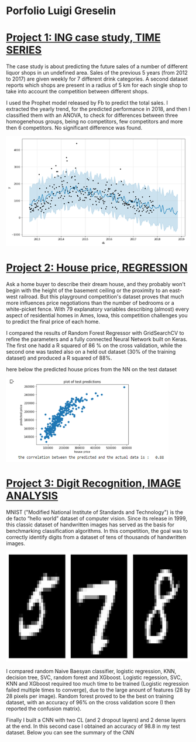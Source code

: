 # Porfolio Luigi Greselin

# [Project 1: ING case study, TIME SERIES](https://github.com/luigigreselin/ING_case_study)

The case study is about predicting the future sales of a number of different liquor shops in un undefined area. Sales of the previous 5 years (from 2012 to 2017) are given weekly for 7 different drink categories. A second dataset reports which shops are present in a radius of 5 km for each single shop to take into account the competition between different shops.

I used the Prophet model released by Fb to predict the total sales. I extracted the yearly trend, for the predicted performance in 2018, and then I classified them with an ANOVA, to check for differences between three homogenehous groups, being no competitors, few competitors and more then 6 competitors. No significant difference was found.

<img src="/images/prophet_output.PNG" width="600" height="300" />

# [Project 2: House price, REGRESSION](https://github.com/luigigreselin/HOUSE_PRICE_REGRESSION)

Ask a home buyer to describe their dream house, and they probably won't begin with the height of the basement ceiling or the proximity to an east-west railroad. But this playground competition's dataset proves that much more influences price negotiations than the number of bedrooms or a white-picket fence. With 79 explanatory variables describing (almost) every aspect of residential homes in Ames, Iowa, this competition challenges you to predict the final price of each home.

I compared the results of Random Forest Regressor with GridSearchCV to refine the parameters and a fully connected Neural Network built on Keras. The first one hadd a R squared of 86 % on the cross validation, while the second one was tasted also on a held out dataset (30% of the training dataset) and produced a R squared of 88%.

here below the predicted house prices from the NN on the test dataset

![](images/predicted%20prices%20with%20NN.PNG)


# [Project 3: Digit Recognition, IMAGE ANALYSIS](https://github.com/luigigreselin/digit_recognition)

MNIST ("Modified National Institute of Standards and Technology") is the de facto “hello world” dataset of computer vision. Since its release in 1999, this classic dataset of handwritten images has served as the basis for benchmarking classification algorithms. In this competition, the goal was to correctly identify digits from a dataset of tens of thousands of handwritten images.

<img src="/images/digit%20example.jpg" width="600" height="300" />

I compared random Naive Baesyan classifier, logistic regression, KNN, decision tree, SVC, random forest and XGboost. Logistic regession, SVC, KNN and XGboost required too much time to be trained (Logistic regression failed multiple times to converge), due to the large anount of features (28 by 28 pixels per image). Random forest proved to be the best on training dataset, with an accuracy of 96% on the cross validation score (I then reported the confusion matrix).

Finally I built a CNN with two CL (and 2 dropout layers) and 2 dense layers at the end. In this second case I obtained an accuracy of 98.8 in my test dataset. Below you can see the summary of the CNN
